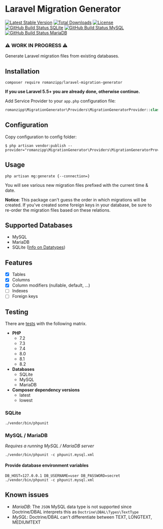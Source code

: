 # Laravel Migration Generator

[![Latest Stable Version](https://img.shields.io/packagist/v/romanzipp/laravel-migration-generator.svg?style=flat-square)](https://packagist.org/packages/romanzipp/laravel-migration-generator)
[![Total Downloads](https://img.shields.io/packagist/dt/romanzipp/laravel-migration-generator.svg?style=flat-square)](https://packagist.org/packages/romanzipp/laravel-migration-generator)
[![License](https://img.shields.io/packagist/l/romanzipp/laravel-migration-generator.svg?style=flat-square)](https://packagist.org/packages/romanzipp/laravel-migration-generator)
[![GitHub Build Status SQLite](https://img.shields.io/github/actions/workflow/status/romanzipp/Laravel-Migration-Generator/tests-sqlite.yml?branch=master&style=flat-square&label=SQLite)](https://github.com/romanzipp/Laravel-Migration-Generator/actions)
[![GitHub Build Status MySQL](https://img.shields.io/github/actions/workflow/status/romanzipp/Laravel-Migration-Generator/tests-mysql.yml?branch=master&style=flat-square&label=MySQL)](https://github.com/romanzipp/Laravel-Migration-Generator/actions)
[![GitHub Build Status MariaDB](https://img.shields.io/github/actions/workflow/status/romanzipp/Laravel-Migration-Generator/tests-mariadb.yml?branch=master&style=flat-square&label=MariaDB)](https://github.com/romanzipp/Laravel-Migration-Generator/actions)

### ⚠️ **WORK IN PROGRESS** ⚠️

Generate Laravel migration files from existing databases.

## Installation

```
composer require romanzipp/laravel-migration-generator
```

**If you use Laravel 5.5+ you are already done, otherwise continue.**

Add Service Provider to your `app.php` configuration file:

```php
romanzipp\MigrationGenerator\Providers\MigrationGeneratorProvider::class,
```

## Configuration

Copy configuration to config folder:

```
$ php artisan vendor:publish --provider="romanzipp\MigrationGenerator\Providers\MigrationGeneratorProvider"
```

## Usage

```shell
php artisan mg:generate {--connection=}
```

You will see various new migration files prefixed with the current time & date.

**Notice**: This package can't guess the order in which migrations will be created. If you've created some foreign keys in your database, be sure to re-order the migration files based on these relations.

## Supported Databases

- MySQL
- MariaDB
- SQLite ([Info on Datatypes](https://www.sqlite.org/datatype3.html))

## Features

- [x] Tables
- [x] Columns
- [x] Column modifiers (nullable, default, ...)
- [ ] Indexes
- [ ] Foreign keys

## Testing

There are [tests](https://github.com/romanzipp/Laravel-Migration-Generator/actions) with the following matrix.

- **PHP**
  - 7.2
  - 7.3
  - 7.4
  - 8.0
  - 8.1
  - 8.2
- **Databases**
  - SQLite
  - MySQL
  - MariaDB
- **Composer dependency versions**
  - latest
  - lowest

### SQLite

```
./vendor/bin/phpunit
```

### MySQL / MariaDB

*Requires a running MySQL / MariaDB server*

```
./vendor/bin/phpunit -c phpunit.mysql.xml
```

#### Provide database environment variables 

```
DB_HOST=127.0.0.1 DB_USERNAME=user DB_PASSWORD=secret ./vendor/bin/phpunit -c phpunit.mysql.xml
```

## Known issues

- *MariaDB*: The `JSON` MySQL data type is not supported since Doctrine/DBAL interprets this as `Doctrine\DBAL\Types\TextType`
- *MySQL*: Doctrine/DBAL can't differentiate between TEXT, LONGTEXT, MEDIUMTEXT
